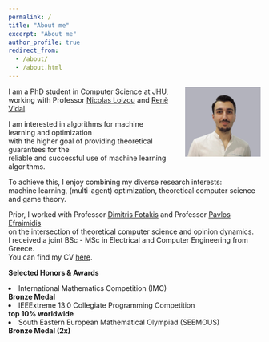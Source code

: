 ```yaml
---
permalink: /
title: "About me"
excerpt: "About me"
author_profile: true
redirect_from: 
  - /about/
  - /about.html
---
```

<p><img src="../images/bio3.jpg" width="30%" style="margin-left: 30px; float:right; margin-bottom: 25px;">
<span>
I am a PhD student in Computer Science at JHU,<br> 
working with Professor <a href="https://nicolasloizou.github.io/"> Nicolas Loizou</a> and <a href="http://vision.jhu.edu/rvidal.html)"> Renè Vidal</a>.  
<br>
<p>
I am interested in algorithms for machine learning and optimization <br>  
with the higher goal of providing theoretical guarantees for the <br>  
reliable and successful use of machine learning algorithms. 
</p>
</span>
<p>
To achieve this, I enjoy combining my diverse research interests:   
<br>
machine learning, (multi-agent) optimization, theoretical computer science and game theory.
</p>
<p>
Prior, I worked with Professor <a href="https://www.softlab.ntua.gr/~fotakis/"> Dimitris Fotakis</a> and Professor <a href="https://euclid.ee.duth.gr/"> Pavlos Efraimidis</a>  <br>
on the intersection of theoretical computer science and opinion dynamics.   
<br>
I received a joint BSc - MSc in Electrical and Computer Engineering from Greece.   
<br>
You can find my CV <a href="https://github.com/emmanouilidisk/emmanouilidisk.github.io/tree/master/images/Resume_Emmanouilidis_Konstantinos_a.pdf"> here</a>.
</p>

<p>  
<b>Selected Honors & Awards</b>   
<br>
<li>International Mathematics Competition (IMC)  
  <br>
  <b>Bronze Medal</b>
</li>
<li>IEEExtreme 13.0 Collegiate Programming Competition 
  <br>
  <b>top 10% worldwide</b>
</li> 
<li>South Eastern European Mathematical Olympiad (SEEMOUS) 
  <br>
  <b>Bronze Medal (2x)</b>
</li> 
</p>


